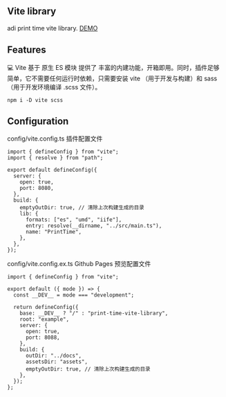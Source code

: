 ## Vite library


adi print time vite library. [DEMO](https://13168335674.github.io/print-time-vite-library/)

## Features

💻 Vite 基于 原生 ES 模块 提供了 丰富的内建功能，开箱即用。同时，插件足够简单，它不需要任何运行时依赖，只需要安装 vite （用于开发与构建）和 sass （用于开发环境编译 .scss 文件）。

```
npm i -D vite scss
```

## Configuration

config/vite.config.ts 插件配置文件
```
import { defineConfig } from "vite";
import { resolve } from "path";

export default defineConfig({
  server: {
    open: true,
    port: 8080,
  },
  build: {
    emptyOutDir: true, // 清除上次构建生成的目录
    lib: {
      formats: ["es", "umd", "iife"],
      entry: resolve(__dirname, "../src/main.ts"),
      name: "PrintTime",
    },
  },
});

```

config/vite.config.ex.ts Github Pages 预览配置文件

```
import { defineConfig } from "vite";

export default ({ mode }) => {
  const __DEV__ = mode === "development";

  return defineConfig({
    base: __DEV__ ? "/" : "print-time-vite-library",
    root: "example",
    server: {
      open: true,
      port: 8088,
    },
    build: {
      outDir: "../docs",
      assetsDir: "assets",
      emptyOutDir: true, // 清除上次构建生成的目录
    },
  });
};

```

<!-- - 📦 brotli: 0.7kb
- 🙅‍ No Emoji is integrated
- ⚙️ Add your own custom emojis, native, image or any text
- 🎨 Use CSS variables to define any style
- 🧩 Extend functionality with plugins -->
